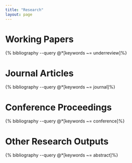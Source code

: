 ```yaml
---
title: "Research"
layout: page
---
```



# Working Papers 

{% bibliography --query @*[keywords ~= underreview]%}

# Journal Articles

{% bibliography --query @*[keywords ~= journal]%}

# Conference Proceedings

{% bibliography --query @*[keywords ~= conference]%}

# Other Research Outputs

{% bibliography --query @*[keywords ~= abstract]%}


